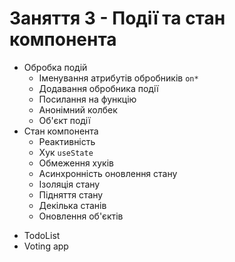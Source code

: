 # Заняття 3 - Події та стан компонента

- Обробка подій
  - Іменування атрибутів обробників `on*`
  - Додавання обробника події
  - Посилання на функцію
  - Анонімний колбек
  - Об'єкт події
- Стан компонента
  - Реактивність
  - Хук `useState`
  - Обмеження хуків
  - Асинхронність оновлення стану
  - Ізоляція стану
  - Підняття стану
  - Декілька станів
  - Оновлення об'єктів

* TodoList
* Voting app
